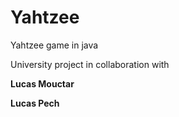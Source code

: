 # Yahtzee
Yahtzee game in java

University project in collaboration with 

**Lucas Mouctar**

**Lucas Pech**
